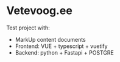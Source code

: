 # Vetevoog.ee
Test project with: 
* MarkUp content documents
* Frontend: VUE + typescript + vuetify
* Backend: python + Fastapi + POSTGRE
